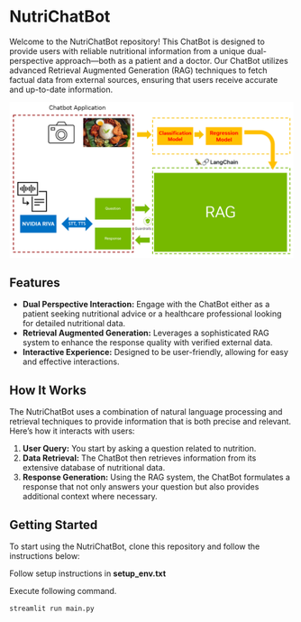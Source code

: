 # NutriChatBot

Welcome to the NutriChatBot repository! This ChatBot is designed to provide users with reliable nutritional information from a unique dual-perspective approach—both as a patient and a doctor. Our ChatBot utilizes advanced Retrieval Augmented Generation (RAG) techniques to fetch factual data from external sources, ensuring that users receive accurate and up-to-date information.

![FoodRAG](assets/images/FoodRAG.png)

## Features

- **Dual Perspective Interaction:** Engage with the ChatBot either as a patient seeking nutritional advice or a healthcare professional looking for detailed nutritional data.
- **Retrieval Augmented Generation:** Leverages a sophisticated RAG system to enhance the response quality with verified external data.
- **Interactive Experience:** Designed to be user-friendly, allowing for easy and effective interactions.

## How It Works

The NutriChatBot uses a combination of natural language processing and retrieval techniques to provide information that is both precise and relevant. Here’s how it interacts with users:

1. **User Query:** You start by asking a question related to nutrition.
2. **Data Retrieval:** The ChatBot then retrieves information from its extensive database of nutritional data.
3. **Response Generation:** Using the RAG system, the ChatBot formulates a response that not only answers your question but also provides additional context where necessary.

## Getting Started

To start using the NutriChatBot, clone this repository and follow the instructions below:

Follow setup instructions in **setup_env.txt**

Execute following command.

```bash
streamlit run main.py
```
